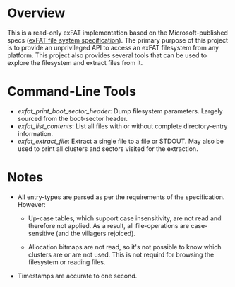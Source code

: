 # Overview

This is a read-only exFAT implementation based on the Microsoft-published
specs ([exFAT file system specification](https://docs.microsoft.com/en-us/windows/win32/fileio/exfat-specification)).
The primary purpose of this project is to provide an unprivileged API to access
an exFAT filesystem from any platform. This project also provides several tools
that can be used to explore the filesystem and extract files from it.


# Command-Line Tools

- *exfat_print_boot_sector_header*: Dump filesystem parameters. Largely sourced
  from the boot-sector header.
- *exfat_list_contents*: List all files with or without complete directory-entry
  information.
- *exfat_extract_file*: Extract a single file to a file or STDOUT. May also be
  used to print all clusters and sectors visited for the extraction.


# Notes

- All entry-types are parsed as per the requirements of the specification.
  However:

  - Up-case tables, which support case insensitivity, are not read and therefore
    not applied. As a result, all file-operations are case-sensitive (and the
    villagers rejoiced).

  - Allocation bitmaps are not read, so it's not possible to know which clusters
    are or are not used. This is not requird for browsing the filesystem or
    reading files.

- Timestamps are accurate to one second.
